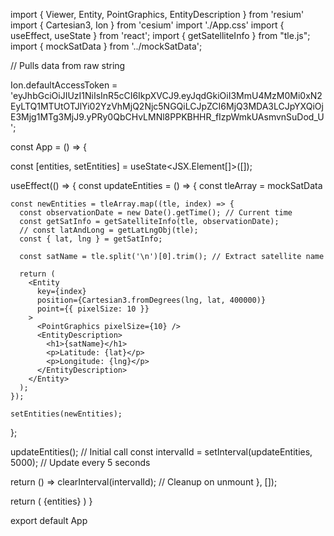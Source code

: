 import { Viewer, Entity, PointGraphics, EntityDescription } from 'resium'
import { Cartesian3, Ion } from 'cesium'
import './App.css'
import { useEffect, useState } from 'react';
import { getSatelliteInfo } from "tle.js";
import { mockSatData } from '../mockSatData';

// Pulls data from raw string

Ion.defaultAccessToken = 'eyJhbGciOiJIUzI1NiIsInR5cCI6IkpXVCJ9.eyJqdGkiOiI3MmU4MzM0Mi0xN2EyLTQ1MTUtOTJlYi02YzVhMjQ2Njc5NGQiLCJpZCI6MjQ3MDA3LCJpYXQiOjE3Mjg1MTg3MjJ9.yPRy0QbCHvLMNl8PPKBHHR_fIzpWmkUAsmvnSuDod_U';

const App = () => {
  
  const [entities, setEntities] = useState<JSX.Element[]>([]);

  useEffect(() => {
    const updateEntities = () => {
    const tleArray = mockSatData

    const newEntities = tleArray.map((tle, index) => {
      const observationDate = new Date().getTime(); // Current time
      const getSatInfo = getSatelliteInfo(tle, observationDate);
      // const latAndLong = getLatLngObj(tle);
      const { lat, lng } = getSatInfo;

      const satName = tle.split('\n')[0].trim(); // Extract satellite name

      return (
        <Entity
          key={index}
          position={Cartesian3.fromDegrees(lng, lat, 400000)}
          point={{ pixelSize: 10 }}
        >
          <PointGraphics pixelSize={10} />
          <EntityDescription>
            <h1>{satName}</h1>
            <p>Latitude: {lat}</p>
            <p>Longitude: {lng}</p>
          </EntityDescription>
        </Entity>
      );
    });

    setEntities(newEntities);
  };

  updateEntities(); // Initial call
  const intervalId = setInterval(updateEntities, 5000); // Update every 5 seconds

  return () => clearInterval(intervalId); // Cleanup on unmount
}, []);
 
  return (
    <Viewer animation={false} timeline={false} full>
      {entities}
    </Viewer>
  )
}

export default App
